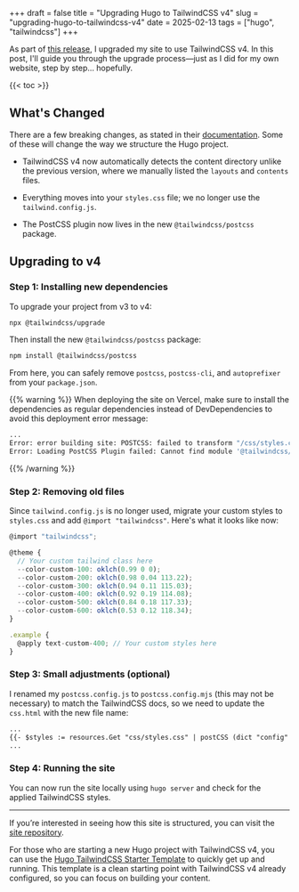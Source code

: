+++
draft = false
title = "Upgrading Hugo to TailwindCSS v4"
slug = "upgrading-hugo-to-tailwindcss-v4"
date = 2025-02-13
tags = ["hugo", "tailwindcss"]
+++

As part of [this release], I upgraded my site to use TailwindCSS v4. In this post, I'll guide you through the upgrade process—just as I did for my own website, step by step… hopefully.

[this release]: https://github.com/odhyp/odhyp.com/releases/tag/v2.0.0

{{< toc >}}

## What's Changed

There are a few breaking changes, as stated in their [documentation]. Some of these will change the way we structure the Hugo project.

- TailwindCSS v4 now automatically detects the content directory unlike the previous version, where we manually listed the `layouts` and `contents` files.

- Everything moves into your `styles.css` file; we no longer use the `tailwind.config.js`.

- The PostCSS plugin now lives in the new `@tailwindcss/postcss` package.

[documentation]: https://tailwindcss.com/docs/upgrade-guide

## Upgrading to v4

### Step 1: Installing new dependencies

To upgrade your project from v3 to v4:

```bash
npx @tailwindcss/upgrade
```

Then install the new `@tailwindcss/postcss` package:

```bash
npm install @tailwindcss/postcss
```

From here, you can safely remove `postcss`, `postcss-cli`, and `autoprefixer` from your `package.json`.

{{% warning %}}
When deploying the site on Vercel, make sure to install the dependencies as regular dependencies instead of DevDependencies to avoid this deployment error message:

```bash
...
Error: error building site: POSTCSS: failed to transform "/css/styles.css" (text/css):
Error: Loading PostCSS Plugin failed: Cannot find module '@tailwindcss/oxide-linux-x64-gnu'
```

{{% /warning %}}

### Step 2: Removing old files

Since `tailwind.config.js` is no longer used, migrate your custom styles to `styles.css` and add `@import "tailwindcss"`. Here's what it looks like now:

```js
@import "tailwindcss";

@theme {
  // Your custom tailwind class here
  --color-custom-100: oklch(0.99 0 0);
  --color-custom-200: oklch(0.98 0.04 113.22);
  --color-custom-300: oklch(0.94 0.11 115.03);
  --color-custom-400: oklch(0.92 0.19 114.08);
  --color-custom-500: oklch(0.84 0.18 117.33);
  --color-custom-600: oklch(0.53 0.12 118.34);
}

.example {
  @apply text-custom-400; // Your custom styles here
}
```

### Step 3: Small adjustments (optional)

I renamed my `postcss.config.js` to `postcss.config.mjs` (this may not be necessary) to match the TailwindCSS docs, so we need to update the `css.html` with the new file name:

```html
...
{{- $styles := resources.Get "css/styles.css" | postCSS (dict "config" "./assets/css/postcss.config.mjs") -}}
...
```

### Step 4: Running the site

You can now run the site locally using `hugo server` and check for the applied TailwindCSS styles.

---

If you’re interested in seeing how this site is structured, you can visit the [site repository].

For those who are starting a new Hugo project with TailwindCSS v4, you can use the [Hugo TailwindCSS Starter Template] to quickly get up and running. This template is a clean starting point with TailwindCSS v4 already configured, so you can focus on building your content.

[site repository]: https://github.com/odhyp/odhyp.com
[Hugo TailwindCSS Starter Template]: https://github.com/odhyp/odhyp.com
